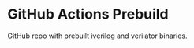 
GitHub Actions Prebuild
==========================================================================

GitHub repo with prebuilt iverilog and verilator binaries.

